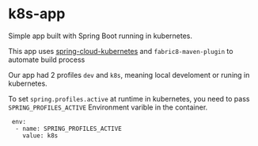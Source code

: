 # k8s-app
Simple app built with Spring Boot running in kubernetes.

This app uses [spring-cloud-kubernetes](https://github.com/spring-cloud/spring-cloud-kubernetes) and ``fabric8-maven-plugin`` to automate build process 

Our app had 2 profiles `dev` and `k8s`, meaning local develoment or runing in kubernetes.

To set ``spring.profiles.active`` at runtime in kubernetes, you need to pass `SPRING_PROFILES_ACTIVE` Environment varible in the container.

```
 env:
  - name: SPRING_PROFILES_ACTIVE
    value: k8s

```
